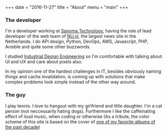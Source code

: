 +++
date  = "2016-11-27"
title = "About"
menu  = "main"
+++

### The developer
I'm a developer working at [Sanoma Technology][1], having the role of lead developer of the web team of [NU.nl][2], the largest news site in the Netherlands. I do API design, Python, DevOps, AWS, Javascript, PHP, Ansible and quite some other buzzwords. 

I studied [Industrial Design Engineering][3] so I'm comfortable with talking about UI and UX and care about pixels also.

In my opinion one of the hardest challenges in IT, besides obviously naming things and cache invalidation, is coming up with solutions that make complex problems look simple instead of the other way around.

### The guy
I play tennis. I love to hangout with my girlfriend and little daughter. I'm a cat person (not neccessarily hating dogs). Furthermore I like the caffeinating effect of loud music, when coding or otherwise (As a tribute, the color scheme of this site is based on the cover of [one of my favorite albums of the past decade][4]) 

 [1]: http://sanoma.tech/
 [2]: http://www.nu.nl/
 [3]: http://www.io.tudelft.nl/en/
 [4]: https://en.wikipedia.org/wiki/The_Parallax_II:_Future_Sequence

